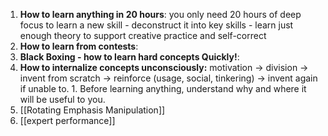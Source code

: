 1. **How to learn anything in 20 hours**: you only need 20 hours of deep focus to learn a new skill - deconstruct it into key skills - learn just enough theory to support creative practice and self-correct
2. **How to learn from contests**:
3. **Black Boxing - how to learn hard concepts Quickly!**:
4. **How to internalize concepts unconsciously:** motivation -> division -> invent from scratch -> reinforce (usage, social, tinkering) -> invent again if unable to.
		1. Before learning anything, understand why and where it will be useful to you.
5. [[Rotating Emphasis Manipulation]]
6. [[expert performance]]

